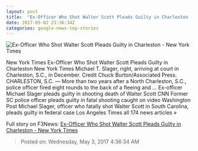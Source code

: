 ```yaml
---
layout: post
title:  "Ex-Officer Who Shot Walter Scott Pleads Guilty in Charleston - New York Times"
date: 2017-05-02 23:36:34Z
categories: google-news-top-stories
---
```


![Ex-Officer Who Shot Walter Scott Pleads Guilty in Charleston - New York Times](https://static01.nyt.com/images/2017/05/03/us/03charleston/03charleston-facebookJumbo.jpg)

New York Times Ex-Officer Who Shot Walter Scott Pleads Guilty in Charleston New York Times Michael T. Slager, right, arriving at court in Charleston, S.C., in December. Credit Chuck Burton/Associated Press. CHARLESTON, S.C. — More than two years after a North Charleston, S.C., police officer fired eight rounds to the back of a fleeing and ... Ex-officer Michael Slager pleads guilty in shooting death of Walter Scott CNN Former SC police officer pleads guilty in fatal shooting caught on video Washington Post Michael Slager, officer who fatally shot Walter Scott in South Carolina, pleads guilty in federal case Los Angeles Times all 174 news articles »


Full story on F3News: [Ex-Officer Who Shot Walter Scott Pleads Guilty in Charleston - New York Times](http://www.f3nws.com/n/HxVzgE)

> Posted on: Wednesday, May 3, 2017 4:36:34 AM

